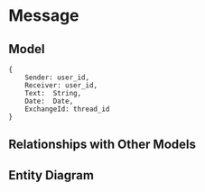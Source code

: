 # Message

## Model
```tsx
{
    Sender: user_id,
    Receiver: user_id,
    Text:  String,
    Date:  Date,
    ExchangeId: thread_id
}
```


## Relationships with Other Models

## Entity Diagram


